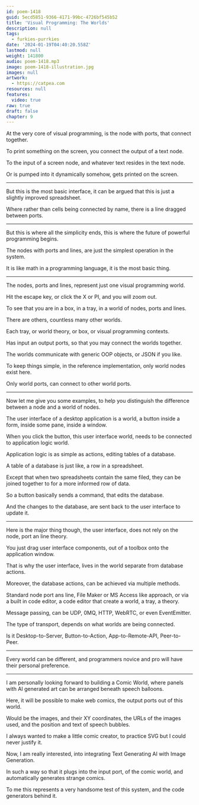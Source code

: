 ```yaml
---
id: poem-1418
guid: 5ecd5851-9366-4171-99bc-4726bf545b52
title: 'Visual Programming: The Worlds'
description: null
tags:
  - furkies-purrkies
date: '2024-01-19T04:40:20.558Z'
lastmod: null
weight: 141800
audio: poem-1418.mp3
image: poem-1418-illustration.jpg
images: null
artwork:
  - https://catpea.com
resources: null
features:
  video: true
raw: true
draft: false
chapter: 9
---
```


At the very core of visual programming,
is the node with ports, that connect together.

To print something on the screen,
you connect the output of a text node.

To the input of a screen node,
and whatever text resides in the text node.

Or is pumped into it dynamically somehow,
gets printed on the screen.

---

But this is the most basic interface,
it can be argued that this is just a slightly improved spreadsheet.

Where rather than cells being connected by name,
there is a line dragged between ports.

---

But this is where all the simplicity ends,
this is where the future of powerful programming begins.

The nodes with ports and lines,
are just the simplest operation in the system.

It is like math in a programming language,
it is the most basic thing.

---

The nodes, ports and lines,
represent just one visual programming world.

Hit the escape key, or click the X or PI,
and you will zoom out.

To see that you are in a box,
in a tray, in a world of nodes, ports and lines.

There are others,
countless many other worlds.

Each tray, or world theory, or box,
or visual programming contexts.

Has input an output ports,
so that you may connect the worlds together.

The worlds communicate with generic OOP objects,
or JSON if you like.

To keep things simple, in the reference implementation,
only world nodes exist here.

Only world ports,
can connect to other world ports.

---

Now let me give you some examples,
to help you distinguish the difference between a node and a world of nodes.

The user interface of a desktop application is a world,
a button inside a form, inside some pane, inside a window.

When you click the button, this user interface world,
needs to be connected to application logic world.

Application logic is as simple as actions,
editing tables of a database.

A table of a database is just like,
a row in a spreadsheet.

Except that when two spreadsheets contain the same filed,
they can be joined together to for a more informed row of data.

So a button basically sends a command,
that edits the database.

And the changes to the database,
are sent back to the user interface to update it.

---

Here is the major thing though,
the user interface, does not rely on the node, port an line theory.

You just drag user interface components,
out of a toolbox onto the application window.

That is why the user interface,
lives in the world separate from database actions.

Moreover, the database actions,
can be achieved via multiple methods.

Standard node port ans line, File Maker or MS Access like approach,
or via a built in code editor, a code editor that create a world, a tray, a theory.

Message passing, can be UDP, 0MQ, HTTP, WebRTC,
or even EventEmitter.

The type of transport,
depends on what worlds are being connected.

Is it Desktop-to-Server, Button-to-Action,
App-to-Remote-API, Peer-to-Peer.

---

Every world can be different,
and programmers novice and pro will have their personal preference.

---

I am personally looking forward to building a Comic World,
where panels with AI generated art can be arranged beneath speech balloons.

Here, it will be possible to make web comics,
the output ports out of this world.

Would be the images, and their XY coordinates,
the URLs of the images used, and the position and text of speech bubbles.

I always wanted to make a little comic creator,
to practice SVG but I could never justify it.

Now, I am really interested,
into integrating Text Generating AI with Image Generation.

In such a way so that it plugs into the input port,
of the comic world, and automatically generates strange comics.

To me this represents a very handsome test of this system,
and the code generators behind it.
